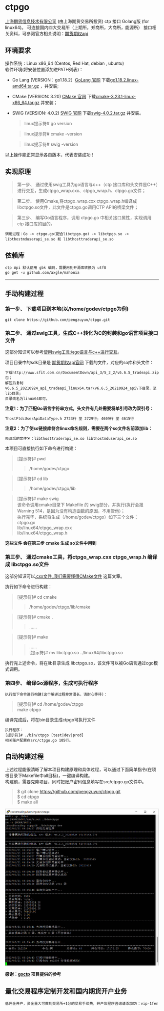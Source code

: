 # ctpgo
[上海期货信息技术有限公司](http://www.sfit.com.cn) (由上海期货交易所投资) ctp 接口 Golang版 (for linux64)。
可连接国内四大交易所（上期所，郑商所，大商所，能源所）
接口相关资料，可参阅官方相关说明：[期货期权api](http://www.sfit.com.cn/5_2_DocumentDown_2.htm)

## 环境要求
  操作系统：Linux x86_64 (Centos, Red Hat, debian , ubuntu)  
  软件环境(将安装位置添加进PATH列表)：  
  * Go Lang (VERSION：go1.18.2）[GoLang 官网](https://go.dev) 下载[go1.18.2.linux-amd64.tar.gz](https://go.dev/dl/go1.18.2.linux-amd64.tar.gz) ，并安装;
  * CMake (VERSION: 3.20) [CMake 官网](https://cmake.org/) 下载[cmake-3.23.1-linux-x86_64.tar.gz](https://github.com/Kitware/CMake/releases/download/v3.23.1/cmake-3.23.1-linux-x86_64.tar.gz) 并安装；
  * SWIG (VERSION: 4.0.2) [SWIG 官网](https://www.swig.org/) 下载[swig-4.0.2.tar.gz](http://prdownloads.sourceforge.net/swig/swig-4.0.2.tar.gz) 并安装。  

    > linux提示符# go version

    > linux提示符# cmake -version  

    > linux提示符# swig -version  

  以上操作能正常显示各自版本，代表安装成功！  

## 实现原理
  > 第一步、 通过使用swig工具为go语言与c++（ctp 接口库和头文件是C++）进行交互，生成ctpgo_wrap.cxx、ctpgo_wrap.h、ctpgo.go文件；  

  > 第二步、 使用Cmake,将ctpgo_wrap.cxx ctpgo_wrap.h编译成 libctpgo.so文件，此文件是ctpgo.go调用CTP API的桥梁文件；  

  > 第三步、 编写Go语言程序，调用 ctpgo.go 中相关接口属性，实现调用 ctp 接口库的目的。  

    调用过程：Go -> ctpgo.go(配合libctpgo.go) -> libctpgo.so -> libthostmduserapi_se.so 和 libthosttraderapi_se.so
  
## 依赖库
    ctp Api 默认使用 gbk 编码，需要用到开源库转换为 utf8  
    go get -u github.com/axgle/mahonia

------

## 手动构建过程
### 第一步、 下载项目到本地(以/home/godev/ctpgo为例)
    git clone https://github.com/pengzuyun/ctpgo.git    

### 第二步、 通过swig工具，生成C++转化为C的封装和go语言项目接口文件
  这部分知识可以参考[使用swig工具为go语言与c++进行交互](https://blog.csdn.net/boshuzhang/article/details/83506370)。  

  项目目录中的sdk目录是 [期货期权api官网](http://www.sfit.com.cn/5_2_DocumentDown_2.htm) 下载的文件，对应的so库和头文件：  

    下载http://www.sfit.com.cn/DocumentDown/api_3/5_2_2/v6.6.5_tradeapi.zip包；  
    解压后复制v6.6.5_20210924_api_tradeapi_linux64.tar\v6.6.5_20210924_api\下目录，至lib目录;  
    目录改名为linux64即可。  
    
**注意1：为了匹配Go语言字符串方式，头文件有几处需要将单引号改为双引号：**  

    ThostFtdcUserApiDataType.h 2723行 至 2729行; 4609行 至 4615行

**注意2：为了使so链接库符合linux命名规则，需要在两个so文件名前添加lib：**
    
    修改后的文件名：libthosttraderapi_se.so libthostmduserapi_se.so

本项目可直接执行如下命令进行构建：
  > [提示符]# pwd
  >> /home/godev/ctpgo

  > [提示符]# cd lib
  >> /home/godev/ctpgo/lib
 
  > [提示符]# make swig  
  > 该命令调用cmake目录下 Makefile 的 swig部分，并执行(执行会报Warning 514，是因为没有构造函数的原因，不用管他)；  
  > 执行完毕，系统将生成（/home/godev/ctpgo）如下三个文件：  
  > ctpgo.go  
  > lib/linux64/ctpgo_wrap.cxx  
  > lib/linux64/ctpgo_wrap.h  

  **这些文件 会在第三步 cmake 生成 so文件中用到**

### 第三步、 通过cmake工具，将ctpgo_wrap.cxx ctpgo_wrap.h 编译成 libctpgo.so文件
  这部分知识可以[.cxx文件_我们需要懂得CMake文件](https://blog.csdn.net/weixin_39613712/article/details/110524589) 这篇文章。  

  执行如下命令进行构建：  
> [提示符]# cd cmake  
>> /home/godev/ctpgo/lib/cmake  

> [提示符]# cmake .  
>> ......  

> [提示符]# make  
>> ......  
> [提示符]# mv libctpgo.so ../linux64/libctpgo.so

执行完上述命令，将在lib目录生成 libctpgo.so，该文件可以被Go语言通过cgo模式调用。

### 第四步、 编译Go源程序，生成可执行程序
    执行如下命令进行构建(这个编译过程非常漫长，请耐心等待)：  
> [提示符]# cd /home/godev/ctpgo  
> make ctpgo 

编译完成后，将在bin目录生成ctpgo可执行文件

    执行程序：
    [提示符]# ./bin/ctpgo [test|dev|prod]  
    相关账户配置在src/ctpgo.go 105行。  

## 自动构建过程
  上述过程能很清晰了解本项目构建原理和具体过程，可以通过下面简单指令(在项根目录下Makefile中all目标)，一键编译构建。  
  构建前，需要克隆项目，同时把账户密码信息填写在src/ctpgo.go文件中。
  >$ git clone https://github.com/pengzuyun/ctpgo.git  
  >$ cd ctpgo  
  >$ make all   

![运行demo图](./bin/demopic.jpg)

**感谢：[goctp](github.com/mayiweb/goctp) 项目提供的参考**


## 量化交易程序定制开发和国内期货开户业务

    低佣金开户，资金量大可做到交易所+1分的交易手续费，开户及程序咨询请添加XV：vip-1fen

